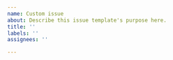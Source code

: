 ```yaml
---
name: Custom issue
about: Describe this issue template's purpose here.
title: ''
labels: ''
assignees: ''

---
```



